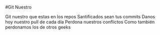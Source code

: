 #Git Nuestro

Git nuestro que estas en los repos
Santificados sean tus commits
Danos hoy nuestro pull de cada día
Perdona nuestros conflictos
Como también perdonamos los de otros geeks